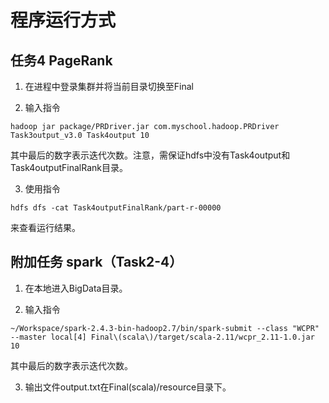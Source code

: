 # 程序运行方式

## 任务4 PageRank

1. 在进程中登录集群并将当前目录切换至Final

2. 输入指令

```shell
hadoop jar package/PRDriver.jar com.myschool.hadoop.PRDriver Task3output_v3.0 Task4output 10
```

其中最后的数字表示迭代次数。注意，需保证hdfs中没有Task4output和Task4outputFinalRank目录。

3. 使用指令

```shell
hdfs dfs -cat Task4outputFinalRank/part-r-00000
```

来查看运行结果。

## 附加任务 spark（Task2-4）

1. 在本地进入BigData目录。

2. 输入指令

```shell
~/Workspace/spark-2.4.3-bin-hadoop2.7/bin/spark-submit --class "WCPR" --master local[4] Final\(scala\)/target/scala-2.11/wcpr_2.11-1.0.jar 10
```

其中最后的数字表示迭代次数。

3. 输出文件output.txt在Final\(scala\)/resource目录下。